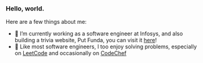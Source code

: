 ### Hello, world.

<!--
**algorithmist18/algorithmist18** is a ✨ _special_ ✨ repository because its `README.md` (this file) appears on your GitHub profile.
-->
Here are a few things about me:

- 🔭 I’m currently working as a software engineer at Infosys, and also building a trivia website, Put Funda, you can visit it [here](https://www.putfunda.com)!
- 🌱 Like most software engineers, I too enjoy solving problems, especially on [LeetCode](https://www.leetcode.com/algorithmist_m7) and occasionally on [CodeChef](https://www.codechef.com/avi_666)

